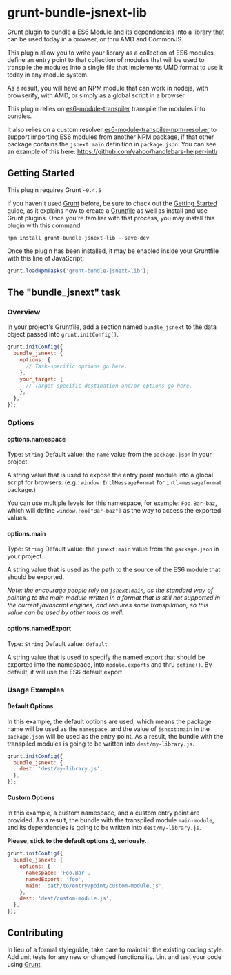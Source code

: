 # grunt-bundle-jsnext-lib

Grunt plugin to bundle a ES6 Module and its dependencies into a library that can be used today in  a browser, or thru AMD and CommonJS.

This plugin allow you to write your library as a collection of ES6 modules, define an entry point to that collection of modules that will be used to transpile the modules into a single file that implements UMD format to use it today in any module system.

As a result, you will have an NPM module that can work in nodejs, with browserify, with AMD, or simply as a global script in a browser.

This plugin relies on [es6-module-transpiler][] transpile the modules into bundles.

It also relies on a custom resolver [es6-module-transpiler-npm-resolver][] to support importing ES6 modules from another NPM package, if that other package contains the `jsnext:main` definition in `package.json`. You can see an example of this here: https://github.com/yahoo/handlebars-helper-intl/

[es6-module-transpiler]: https://github.com/square/es6-module-transpiler
[es6-module-transpiler-npm-resolver]: https://github.com/caridy/es6-module-transpiler-npm-resolver

## Getting Started
This plugin requires Grunt `~0.4.5`

If you haven't used [Grunt](http://gruntjs.com/) before, be sure to check out the [Getting Started](http://gruntjs.com/getting-started) guide, as it explains how to create a [Gruntfile](http://gruntjs.com/sample-gruntfile) as well as install and use Grunt plugins. Once you're familiar with that process, you may install this plugin with this command:

```shell
npm install grunt-bundle-jsnext-lib --save-dev
```

Once the plugin has been installed, it may be enabled inside your Gruntfile with this line of JavaScript:

```js
grunt.loadNpmTasks('grunt-bundle-jsnext-lib');
```

## The "bundle_jsnext" task

### Overview
In your project's Gruntfile, add a section named `bundle_jsnext` to the data object passed into `grunt.initConfig()`.

```js
grunt.initConfig({
  bundle_jsnext: {
    options: {
      // Task-specific options go here.
    },
    your_target: {
      // Target-specific destination and/or options go here.
    },
  },
});
```

### Options

#### options.namespace
Type: `String`
Default value: the `name` value from the  `package.json` in your project.

A string value that is used to expose the entry point module into a global script for browsers. (e.g.: `window.IntlMessageFormat` for `intl-messageformat` package.)

You can use multiple levels for this namespace, for example: `Foo.Bar-baz`, which will define `window.Foo["Bar-baz"]` as the way to access the exported values.

#### options.main
Type: `String`
Default value: the `jsnext:main` value from the  `package.json` in your project.

A string value that is used as the path to the source of the ES6 module that should be exported.

_Note: the encourage people rely on `jsnext:main`, as the standard way of pointing to the main module written in a format that is still not supported in the current javascript engines, and requires some transpilation, so this value can be used by other tools as well._

#### options.namedExport
Type: `String`
Default value: `default`

A string value that is used to specify the named export that should be exported into the namespace, into `module.exports` and thru `define()`. By default, it will use the ES6 default export.

### Usage Examples

#### Default Options
In this example, the default options are used, which means the package name will be used as the `namespace`, and the value of `jsnext:main` in the `package.json` will be used as the entry point. As a result, the bundle with the transpiled modules is going to be written into `dest/my-library.js`.

```js
grunt.initConfig({
  bundle_jsnext: {
    dest: 'dest/my-library.js',
  },
});
```

#### Custom Options
In this example, a custom namespace, and a custom entry point are provided. As a result, the bundle with the transpiled module `main-module`, and its dependencies is going to be written into `dest/my-library.js`.

__Please, stick to the default options :), seriously.__

```js
grunt.initConfig({
  bundle_jsnext: {
    options: {
      namespace: 'Foo.Bar',
      namedExport: 'foo',
      main: 'path/to/entry/point/custom-module.js',
    },
    dest: 'dest/custom-module.js',
  },
});
```

## Contributing
In lieu of a formal styleguide, take care to maintain the existing coding style. Add unit tests for any new or changed functionality. Lint and test your code using [Grunt](http://gruntjs.com/).

